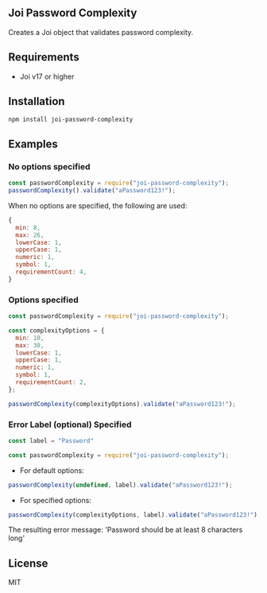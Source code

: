 ## Joi Password Complexity

Creates a Joi object that validates password complexity.

## Requirements

- Joi v17 or higher

## Installation

`npm install joi-password-complexity`

## Examples

### No options specified

```javascript
const passwordComplexity = require("joi-password-complexity");
passwordComplexity().validate("aPassword123!");
```

When no options are specified, the following are used:

```javascript
{
  min: 8,
  max: 26,
  lowerCase: 1,
  upperCase: 1,
  numeric: 1,
  symbol: 1,
  requirementCount: 4,
}
```

### Options specified

```javascript
const passwordComplexity = require("joi-password-complexity");

const complexityOptions = {
  min: 10,
  max: 30,
  lowerCase: 1,
  upperCase: 1,
  numeric: 1,
  symbol: 1,
  requirementCount: 2,
};

passwordComplexity(complexityOptions).validate("aPassword123!");
```

### Error Label (optional) Specified

```javascript
const label = "Password"

const passwordComplexity = require("joi-password-complexity");
```
- For default options:

```javascript
passwordComplexity(undefined, label).validate("aPassword123!");
```

- For specified options:

```javascript
passwordComplexity(complexityOptions, label).validate("aPassword123!");
```

The resulting error message:
'Password should be at least 8 characters long'

## License

MIT
